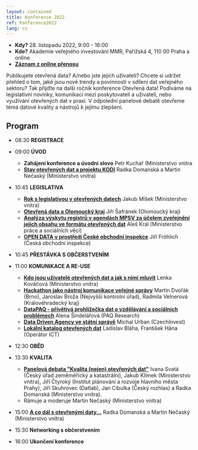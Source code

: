 ```yaml
---
layout: contained
title: Konference 2022
ref: Konference2022
lang: cs
---
```


- **Kdy?** 28. listopadu 2022, 9:00 - 16:00
- **Kde?** Akademie veřejného investování MMR, Pařížská 4, 110 00 Praha a online
- **[Záznam z online přenosu](https://youtu.be/u8XT25sBTUg)**

Publikujete otevřená data? A/nebo jste jejich uživateli? Chcete si udržet přehled o tom, jaké jsou nové trendy a povinnosti v sdílení dat veřejného sektoru? Tak přijďte na další ročník konference Otevřená data! Podíváme na legislativní novinky, komunikaci mezi poskytovateli a uživateli, nebo využívání otevřených dat v praxi. V odpolední panelové debatě otevřeme téma datové kvality a nástrojů k jejímu zlepšení.

## Program

* 08:30 **REGISTRACE**

* 09:00 **ÚVOD**
  * **Zahájení konference a úvodní slovo** Petr Kuchař (Ministerstvo vnitra
  * [**Stav otevřených dat a projektu KODI**](../../přílohy/konference/2022/Domanská_Nečaský_I.pdf) Radka Domanská a Martin Nečaský (Ministerstvo vnitra)

* 10:45 **LEGISLATIVA**
  * [**Rok s legislativou v otevřených datech**](../../přílohy/konference/2022/Míšek.pdf) Jakub Míšek (Ministerstvo vnitra)
  * [**Otevřená data a Olomoucký kraj**](../../přílohy/konference/2022/Šafránek.pdf) Jiří Šafránek (Olomoucký kraj)
  * [**Analýza výskytu registrů v agendách MPSV za účelem zveřejnění jejich obsahu ve formátu otevřených dat**](../../přílohy/konference/2022/Král.pdf) Aleš Král (Ministerstvo práce a sociálních věcí)
  * [**OPEN DATA v prostředí České obchodní inspekce**](../../přílohy/konference/2022/Fröhlich.pdf) Jiří Fröhlich (Česká obchodní inspekce)

* 10:45 **PŘESTÁVKA S OBČERSTVENÍM**

* 11:00 **KOMUNIKACE A RE-USE**
  * [**Kdo jsou uživatelé otevřených dat a jak s nimi mluvit**](../../přílohy/konference/2022/Kováčová.pdf) Lenka Kováčová (Ministerstvo vnitra)
  * [**Hackathon jako nástroj komunikace veřejné správy**](../../přílohy/konference/2022/Dvořák.pdf) Martin Dvořák (Brno), Jaroslav Broža (Nejvyšší kontrolní úřad), Radmila Velnerová (Královéhradecký kraj)
  * [**DataPAQ - přívětivá prohlížečka dat o vzdělávání a sociálních problémech**](../../přílohy/konference/2022/Šindělářová.pdf) Alena Šindelářová (PAQ Research)
  * [**Data Driven Agency ve státní správě**](../../přílohy/konference/2022/Urban.pdf) Michal Urban (CzechInvest)
  * [**Lokální katalog otevřených dat**](../../přílohy/konference/2022/Bláha_Hána.pdf) Ladislav Bláha, František Hána (Operátor ICT)

* 12:30 **OBĚD**

* 13:30 **KVALITA**              
  * [**Panelová debata "Kvalita (nejen) otevřených dat"**](../../přílohy/konference/2022/Nečaský.pdf) Ivana Svatá (Český úřad zeměměřický a katastrální), Jakub Klímek (Ministerstvo vnitra), Jiří Čtyroký (Institut plánování a rozvoje hlavního města Prahy), Jiří Skuhrovec (Datlab), Jan Cibulka (Český rozhlas) a Radka Domanská (Ministerstvo vnitra).
  * Rámuje a moderuje Martin Nečaský (Ministerstvo vnitra)

* 15:00 [**A co dál s otevřenými daty...**](../../přílohy/konference/2022/Domanská_Nečaský_II.pdf) Radka Domanská a Martin Nečaský (Ministerstvo vnitra)
* 15:30 **Networking s občerstvením**
* 16:00 **Ukončení konference**
             
